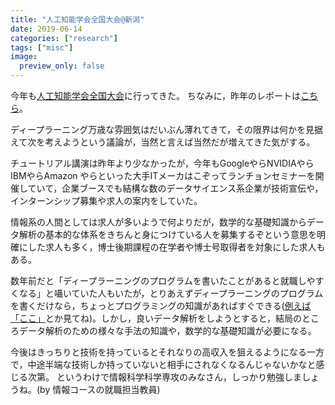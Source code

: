 ```yaml
---
title: "人工知能学会全国大会@新潟"
date: 2019-06-14
categories: ["research"]
tags: ["misc"]
image:
  preview_only: false
---
```


<!--![JSAI](IMG_2001.jpg)-->
<!--{{< figure src="IMG_2001.jpg" width="300" >}}-->

今年も[人工知能学会全国大会](https://www.ai-gakkai.or.jp/jsai2019/)に行ってきた。
ちなみに，昨年のレポートは[こちら](../180607-jsai)。

<!--more-->

ディープラーニング万歳な雰囲気はだいぶん薄れてきて，その限界は何かを見据えて次を考えようという議論が，当然と言えば当然だが増えてきた気がする。

チュートリアル講演は昨年より少なかったが，今年もGoogleやらNVIDIAやらIBMやらAmazon やらといった大手ITメーカはこぞってランチョンセミナーを開催していて，企業ブースでも結構な数のデータサイエンス系企業が技術宣伝や，インターンシップ募集や求人の案内をしていた。

情報系の人間としては求人が多いようで何よりだが，数学的な基礎知識からデータ解析の基本的な体系をきちんと身につけている人を募集するぞという意思を明確にした求人も多く，博士後期課程の在学者や博士号取得者を対象にした求人もある。

数年前だと「ディープラーニングのプログラムを書いたことがあると就職しやすくなる」と囁いていた人もいたが，とりあえずディープラーニングのプログラムを書くだけなら，ちょっとプログラミングの知識があればすぐできる([例えば「ここ」](http://bcl.sci.yamaguchi-u.ac.jp/~jun/notebook/keras)とか見てね)。しかし，良いデータ解析をしようとすると，結局のところデータ解析のための様々な手法の知識や，数学的な基礎知識が必要になる。

今後はきっちりと技術を持っているとそれなりの高収入を狙えるようになる一方で，中途半端な技術しか持っていないと相手にされなくなるんじゃないかなと感じる次第。
というわけで情報科学科学専攻のみなさん，しっかり勉強しましょうね。(by 情報コースの就職担当教員)





